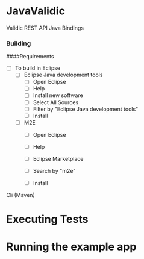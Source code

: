 JavaValidic
==

Validic REST API Java Bindings

### Building
####Requirements
- [ ] To build in Eclipse
  - [ ] Eclipse Java development tools
    - [ ] Open Eclipse
    - [ ] Help
    - [ ] Install new software 
    - [ ] Select All Sources
    - [ ] Filter by "Eclipse Java development tools"
    - [ ] Install
  - [ ] M2E
    - [ ] Open Eclipse
    - [ ] Help
    - [ ] Eclipse Marketplace
    - [ ] Search by "m2e"
    - [ ] Install


Cli (Maven)


Executing Tests
===========


Running the example app
===========
